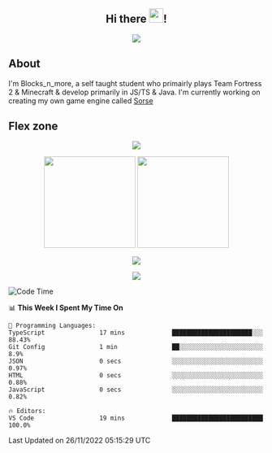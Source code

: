 <h2 align="center">
  Hi there <img src="https://media.giphy.com/media/hvRJCLFzcasrR4ia7z/giphy.gif" width="28">!
</h2>

<p align="center">
  <img src="https://forthebadge.com/images/badges/0-percent-optimized.svg">
</p>

## About
I'm Blocks_n_more, a self taught student who primairly plays Team Fortress 2 & Minecraft & develop primarily in JS/TS & Java. I'm currently working on creating my own game engine called [Sorse](https://github.com/Wave-Studio/sorse2)

## Flex zone
<p align="center">
 <img src="https://github-profile-summary-cards.vercel.app/api/cards/profile-details?username=Blocksnmore&theme=github_dark">
</p>
<p align="center">
 <img height="180em" src="https://github-readme-stats.vercel.app/api?username=Blocksnmore&show_icons=true&theme=dark&hide_border=true">
 <img height="180em" src="https://github-readme-stats.vercel.app/api/top-langs/?username=Blocksnmore&layout=compact&theme=dark&hide_border=true"> 
</p>
<p align="center">
 <img src="https://github-readme-streak-stats.herokuapp.com/?user=Blocksnmore&theme=dark&hide_border=true">
</p>
<p align="center">
 <img src="https://activity-graph.herokuapp.com/graph?username=Blocksnmore&theme=github&hide_border=true"> 
</p>

<!--START_SECTION:waka-->
![Code Time](http://img.shields.io/badge/Code%20Time-430%20hrs%2051%20mins-blue)

📊 **This Week I Spent My Time On** 

```text
💬 Programming Languages: 
TypeScript               17 mins             ██████████████████████░░░   88.43% 
Git Config               1 min               ██░░░░░░░░░░░░░░░░░░░░░░░   8.9% 
JSON                     0 secs              ░░░░░░░░░░░░░░░░░░░░░░░░░   0.97% 
HTML                     0 secs              ░░░░░░░░░░░░░░░░░░░░░░░░░   0.88% 
JavaScript               0 secs              ░░░░░░░░░░░░░░░░░░░░░░░░░   0.82%

🔥 Editors: 
VS Code                  19 mins             █████████████████████████   100.0%

```


 Last Updated on 26/11/2022 05:15:29 UTC
<!--END_SECTION:waka-->
